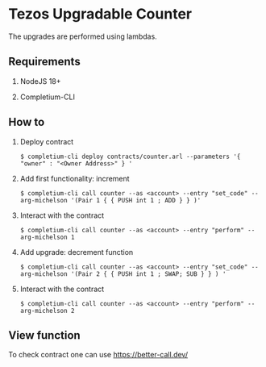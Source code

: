 # Tezos Upgradable Counter

The upgrades are performed using lambdas.

## Requirements

1. NodeJS 18+

2. Completium-CLI

## How to

1. Deploy contract

    `` $ completium-cli deploy contracts/counter.arl --parameters '{ "owner" : "<Owner Address>" } ' ``

2. Add first functionality: increment

    `` $ completium-cli call counter --as <account> --entry "set_code" --arg-michelson '(Pair 1 { { PUSH int 1 ; ADD } } )' ``

3. Interact with the contract

    `` $ completium-cli call counter --as <account> --entry "perform" --arg-michelson 1 ``

4. Add upgrade: decrement function

    `` $ completium-cli call counter --as <account> --entry "set_code" --arg-michelson '(Pair 2 { { PUSH int 1 ; SWAP; SUB } } ) ' ``

5. Interact with the contract

    `` $ completium-cli call counter --as <account> --entry "perform" --arg-michelson 2 ``

## View function

To check contract one can use <https://better-call.dev/>
